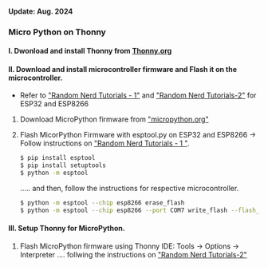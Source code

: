 <h4>Update: Aug. 2024</h4>

<h3>Micro Python on Thonny</h3>

<h4>I.  Dwonload and install Thonny from  <a href="https://thonny.org/">Thonny.org </a></h4>
<h4>II. Download and install microcontroller firmware and Flash it on the microcontroller.</h4>

-   Refer to <a href="https://randomnerdtutorials.com/flashing-micropython-firmware-esptool-py-esp32-esp8266/">"Random Nerd Tutorials - 1"</a> and <a href="https://randomnerdtutorials.com/getting-started-thonny-micropython-python-ide-esp32-esp8266/">"Random Nerd Tutorials-2"</a> for ESP32 and ESP8266

1. Download MicroPython firmware from <a href="https://micropython.org/download/">"micropython.org"</a>

2. Flash MicorPython Firmware with esptool.py on ESP32 and ESP8266
   -> Follow instructions on <a href="https://randomnerdtutorials.com/flashing-micropython-firmware-esptool-py-esp32-esp8266/-1">"Random Nerd Tutorials - 1 "</a>.

    ```sh
    $ pip install esptool
    $ pip install setuptools
    $ python -m esptool
    ```

    ..... and then, follow the instructions for respective microcontroller.

    ```sh
    $ python -m esptool --chip esp8266 erase_flash
    $ python -m esptool --chip esp8266 --port COM7 write_flash --flash_mode dio --flash_size detect 0x0 C:\Users\sangp\Downloads\ESP8266_GENERIC-20240602-v1.23.0.bin

    ```

<h4>III. Setup Thonny for MicroPython.</h4>

1. Flash MicroPython firmware using Thonny IDE: Tools -> Options -> Interpreter .... follwing the instructions on <a href="https://randomnerdtutorials.com/getting-started-thonny-micropython-python-ide-esp32-esp8266/">"Random Nerd Tutorials-2"</a>
